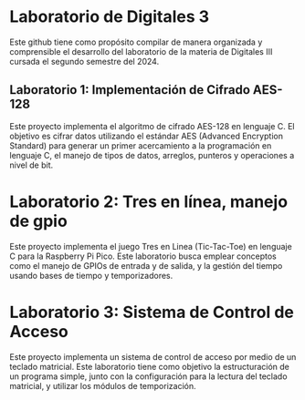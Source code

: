 # Laboratorio de Digitales 3
Este github tiene como propósito compilar de manera organizada y comprensible el desarrollo del laboratorio de la materia de Digitales III cursada el segundo semestre del 2024.

## Laboratorio 1: Implementación de Cifrado AES-128
Este proyecto implementa el algoritmo de cifrado AES-128 en lenguaje C. El objetivo es cifrar datos utilizando el estándar AES (Advanced Encryption Standard) para generar un primer acercamiento a la programación en lenguaje C, el manejo de tipos de datos, arreglos, punteros y operaciones a nivel de bit.

# Laboratorio 2: Tres en línea, manejo de gpio
Este proyecto implementa el juego Tres en Linea (Tic-Tac-Toe) en lenguaje C para la Raspberry Pi Pico. Este laboratorio busca emplear conceptos como el manejo de GPIOs de entrada y de salida, y la gestión del tiempo usando bases de tiempo y temporizadores. 

# Laboratorio 3: Sistema de Control de Acceso
Este proyecto implementa un sistema de control de acceso por medio de un teclado matricial. Este laboratorio tiene como objetivo la estructuración de un programa simple, junto con la configuración para la lectura del teclado matricial, y utilizar los módulos de temporización.